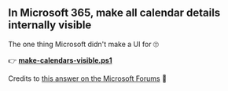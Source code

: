## In Microsoft 365, make all calendar details internally visible
The one thing Microsoft didn't make a UI for 🙄

👉 **[make-calendars-visible.ps1](./make-calendars-visible.ps1)**

Credits to [this answer on the Microsoft Forums](https://learn.microsoft.com/en-us/answers/questions/1192859/make-all-users-calendars-org-wide-viewable-(o365)) 🙏